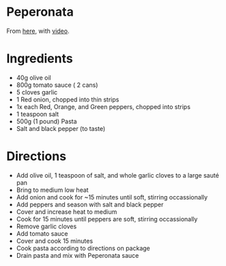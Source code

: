 Peperonata
=======================
From [here](https://ricette.giallozafferano.it/Peperonata.html), with [video](https://www.youtube.com/watch?v=0SMZTuH5K8Y).

Ingredients
================
* 40g olive oil
* 800g tomato sauce ( 2 cans)
* 5 cloves garlic
* 1 Red onion, chopped into thin strips
* 1x each Red, Orange, and Green peppers, chopped into strips
* 1 teaspoon salt
* 500g (1 pound) Pasta
* Salt and black pepper (to taste)

Directions
================
* Add olive oil, 1 teaspoon of salt, and whole garlic cloves to a large sauté pan
* Bring to medium low heat
* Add onion and cook for ~15 minutes until soft, stirring occassionally
* Add peppers and season with salt and black pepper
* Cover and increase heat to medium
* Cook for 15 minutes until peppers are soft, stirring occassionally
* Remove garlic cloves
* Add tomato sauce
* Cover and cook 15 minutes
* Cook pasta according to directions on package
* Drain pasta and mix with Peperonata sauce

